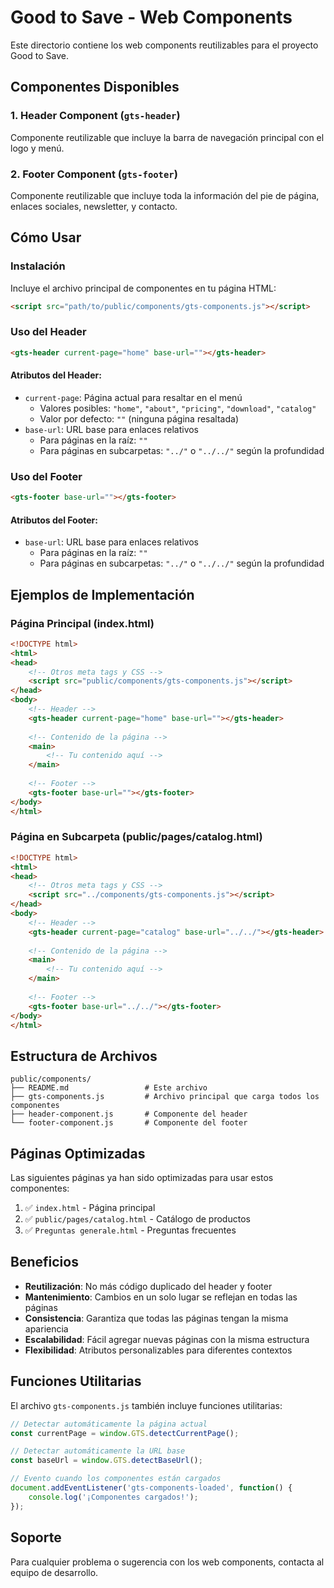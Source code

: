 # Good to Save - Web Components

Este directorio contiene los web components reutilizables para el proyecto Good to Save.

## Componentes Disponibles

### 1. Header Component (`gts-header`)
Componente reutilizable que incluye la barra de navegación principal con el logo y menú.

### 2. Footer Component (`gts-footer`)
Componente reutilizable que incluye toda la información del pie de página, enlaces sociales, newsletter, y contacto.

## Cómo Usar

### Instalación
Incluye el archivo principal de componentes en tu página HTML:

```html
<script src="path/to/public/components/gts-components.js"></script>
```

### Uso del Header
```html
<gts-header current-page="home" base-url=""></gts-header>
```

#### Atributos del Header:
- `current-page`: Página actual para resaltar en el menú
  - Valores posibles: `"home"`, `"about"`, `"pricing"`, `"download"`, `"catalog"`
  - Valor por defecto: `""` (ninguna página resaltada)
- `base-url`: URL base para enlaces relativos
  - Para páginas en la raíz: `""`
  - Para páginas en subcarpetas: `"../"` o `"../../"` según la profundidad

### Uso del Footer
```html
<gts-footer base-url=""></gts-footer>
```

#### Atributos del Footer:
- `base-url`: URL base para enlaces relativos
  - Para páginas en la raíz: `""`
  - Para páginas en subcarpetas: `"../"` o `"../../"` según la profundidad

## Ejemplos de Implementación

### Página Principal (index.html)
```html
<!DOCTYPE html>
<html>
<head>
    <!-- Otros meta tags y CSS -->
    <script src="public/components/gts-components.js"></script>
</head>
<body>
    <!-- Header -->
    <gts-header current-page="home" base-url=""></gts-header>
    
    <!-- Contenido de la página -->
    <main>
        <!-- Tu contenido aquí -->
    </main>
    
    <!-- Footer -->
    <gts-footer base-url=""></gts-footer>
</body>
</html>
```

### Página en Subcarpeta (public/pages/catalog.html)
```html
<!DOCTYPE html>
<html>
<head>
    <!-- Otros meta tags y CSS -->
    <script src="../components/gts-components.js"></script>
</head>
<body>
    <!-- Header -->
    <gts-header current-page="catalog" base-url="../../"></gts-header>
    
    <!-- Contenido de la página -->
    <main>
        <!-- Tu contenido aquí -->
    </main>
    
    <!-- Footer -->
    <gts-footer base-url="../../"></gts-footer>
</body>
</html>
```

## Estructura de Archivos

```
public/components/
├── README.md                 # Este archivo
├── gts-components.js         # Archivo principal que carga todos los componentes
├── header-component.js       # Componente del header
└── footer-component.js       # Componente del footer
```

## Páginas Optimizadas

Las siguientes páginas ya han sido optimizadas para usar estos componentes:

1. ✅ `index.html` - Página principal
2. ✅ `public/pages/catalog.html` - Catálogo de productos
3. ✅ `Preguntas generale.html` - Preguntas frecuentes

## Beneficios

- **Reutilización**: No más código duplicado del header y footer
- **Mantenimiento**: Cambios en un solo lugar se reflejan en todas las páginas
- **Consistencia**: Garantiza que todas las páginas tengan la misma apariencia
- **Escalabilidad**: Fácil agregar nuevas páginas con la misma estructura
- **Flexibilidad**: Atributos personalizables para diferentes contextos

## Funciones Utilitarias

El archivo `gts-components.js` también incluye funciones utilitarias:

```javascript
// Detectar automáticamente la página actual
const currentPage = window.GTS.detectCurrentPage();

// Detectar automáticamente la URL base
const baseUrl = window.GTS.detectBaseUrl();

// Evento cuando los componentes están cargados
document.addEventListener('gts-components-loaded', function() {
    console.log('¡Componentes cargados!');
});
```

## Soporte

Para cualquier problema o sugerencia con los web components, contacta al equipo de desarrollo.